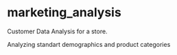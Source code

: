 # marketing_analysis
Customer Data Analysis for a store.

Analyzing standart demographics and product categories
